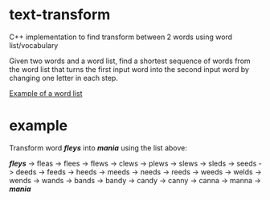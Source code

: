 # text-transform
C++ implementation to find transform between 2 words using word list/vocabulary 

Given two words and a word list, find a shortest sequence of words from the word list
that turns the first input word into the second input word by changing one letter in
each step.

[Example of a word list](https://www.wordgamedictionary.com/enable/download/enable.txt)

# example 

Transform word ***fleys*** into ***mania*** using the list above:

***fleys*** -> fleas -> flees -> flews -> clews -> plews -> slews -> sleds -> seeds -> deeds -> feeds -> heeds -> meeds -> needs -> reeds -> weeds -> welds -> wends -> wands -> bands -> bandy -> candy -> canny -> canna -> manna -> ***mania***
